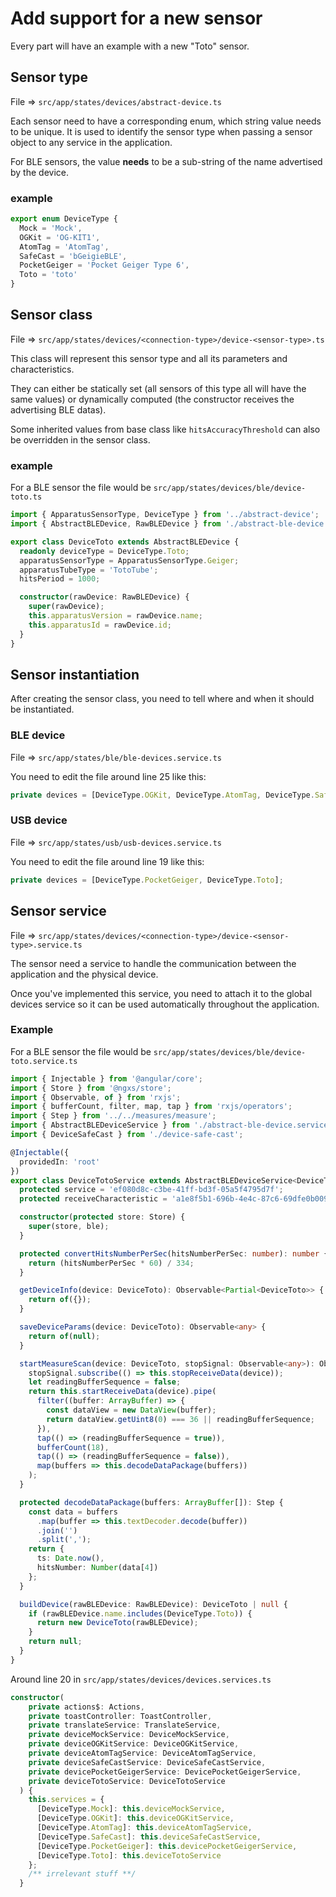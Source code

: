 # Add support for a new sensor

Every part will have an example with a new "Toto" sensor.

## Sensor type

File => `src/app/states/devices/abstract-device.ts`

Each sensor need to have a corresponding enum, which string value needs to be unique.
It is used to identify the sensor type when passing a sensor object to any service in the application.

For BLE sensors, the value **needs** to be a sub-string of the name advertised by the device.

### example

```typescript
export enum DeviceType {
  Mock = 'Mock',
  OGKit = 'OG-KIT1',
  AtomTag = 'AtomTag',
  SafeCast = 'bGeigieBLE',
  PocketGeiger = 'Pocket Geiger Type 6',
  Toto = 'toto'
}
```

## Sensor class

File => `src/app/states/devices/<connection-type>/device-<sensor-type>.ts`

This class will represent this sensor type and all its parameters and characteristics.

They can either be statically set (all sensors of this type all will have the same values) or dynamically computed (the constructor receives the advertising BLE datas).

Some inherited values from base class like `hitsAccuracyThreshold` can also be overridden in the sensor class.

### example

For a BLE sensor the file would be `src/app/states/devices/ble/device-toto.ts`

```typescript
import { ApparatusSensorType, DeviceType } from '../abstract-device';
import { AbstractBLEDevice, RawBLEDevice } from './abstract-ble-device';

export class DeviceToto extends AbstractBLEDevice {
  readonly deviceType = DeviceType.Toto;
  apparatusSensorType = ApparatusSensorType.Geiger;
  apparatusTubeType = 'TotoTube';
  hitsPeriod = 1000;

  constructor(rawDevice: RawBLEDevice) {
    super(rawDevice);
    this.apparatusVersion = rawDevice.name;
    this.apparatusId = rawDevice.id;
  }
}
```

## Sensor instantiation

After creating the sensor class, you need to tell where and when it should be instantiated.

### BLE device

File => `src/app/states/ble/ble-devices.service.ts`

You need to edit the file around line 25 like this:

```typescript
private devices = [DeviceType.OGKit, DeviceType.AtomTag, DeviceType.SafeCast, DeviceType.Toto];
```

### USB device

File => `src/app/states/usb/usb-devices.service.ts`

You need to edit the file around line 19 like this:

```typescript
private devices = [DeviceType.PocketGeiger, DeviceType.Toto];
```

## Sensor service

File => `src/app/states/devices/<connection-type>/device-<sensor-type>.service.ts`

The sensor need a service to handle the communication between the application and the physical device.

Once you've implemented this service, you need to attach it to the global devices service so it can be used automatically throughout the application.

### Example

For a BLE sensor the file would be `src/app/states/devices/ble/device-toto.service.ts`

```typescript
import { Injectable } from '@angular/core';
import { Store } from '@ngxs/store';
import { Observable, of } from 'rxjs';
import { bufferCount, filter, map, tap } from 'rxjs/operators';
import { Step } from '../../measures/measure';
import { AbstractBLEDeviceService } from './abstract-ble-device.service';
import { DeviceSafeCast } from './device-safe-cast';

@Injectable({
  providedIn: 'root'
})
export class DeviceTotoService extends AbstractBLEDeviceService<DeviceToto> {
  protected service = 'ef080d8c-c3be-41ff-bd3f-05a5f4795d7f';
  protected receiveCharacteristic = 'a1e8f5b1-696b-4e4c-87c6-69dfe0b0093b';

  constructor(protected store: Store) {
    super(store, ble);
  }

  protected convertHitsNumberPerSec(hitsNumberPerSec: number): number {
    return (hitsNumberPerSec * 60) / 334;
  }

  getDeviceInfo(device: DeviceToto): Observable<Partial<DeviceToto>> {
    return of({});
  }

  saveDeviceParams(device: DeviceToto): Observable<any> {
    return of(null);
  }

  startMeasureScan(device: DeviceToto, stopSignal: Observable<any>): Observable<Step> {
    stopSignal.subscribe(() => this.stopReceiveData(device));
    let readingBufferSequence = false;
    return this.startReceiveData(device).pipe(
      filter((buffer: ArrayBuffer) => {
        const dataView = new DataView(buffer);
        return dataView.getUint8(0) === 36 || readingBufferSequence;
      }),
      tap(() => (readingBufferSequence = true)),
      bufferCount(18),
      tap(() => (readingBufferSequence = false)),
      map(buffers => this.decodeDataPackage(buffers))
    );
  }

  protected decodeDataPackage(buffers: ArrayBuffer[]): Step {
    const data = buffers
      .map(buffer => this.textDecoder.decode(buffer))
      .join('')
      .split(',');
    return {
      ts: Date.now(),
      hitsNumber: Number(data[4])
    };
  }

  buildDevice(rawBLEDevice: RawBLEDevice): DeviceToto | null {
    if (rawBLEDevice.name.includes(DeviceType.Toto)) {
      return new DeviceToto(rawBLEDevice);
    }
    return null;
  }
}
```

Around line 20 in `src/app/states/devices/devices.services.ts`

```typescript
constructor(
    private actions$: Actions,
    private toastController: ToastController,
    private translateService: TranslateService,
    private deviceMockService: DeviceMockService,
    private deviceOGKitService: DeviceOGKitService,
    private deviceAtomTagService: DeviceAtomTagService,
    private deviceSafeCastService: DeviceSafeCastService,
    private devicePocketGeigerService: DevicePocketGeigerService,
    private deviceTotoService: DeviceTotoService
  ) {
    this.services = {
      [DeviceType.Mock]: this.deviceMockService,
      [DeviceType.OGKit]: this.deviceOGKitService,
      [DeviceType.AtomTag]: this.deviceAtomTagService,
      [DeviceType.SafeCast]: this.deviceSafeCastService,
      [DeviceType.PocketGeiger]: this.devicePocketGeigerService,
      [DeviceType.Toto]: this.deviceTotoService
    };
    /** irrelevant stuff **/
  }
```
